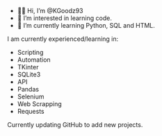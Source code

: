- 👋🏾 Hi, I’m @KGoodz93
- 👀 I’m interested in learning code.
- 🌱 I’m currently learning Python, SQL and HTML.

I am currently experienced/learning in:

- Scripting
- Automation
- TKinter
- SQLite3
- API
- Pandas
- Selenium
- Web Scrapping
- Requests

Currently updating GitHub to add new projects.

<!---
KGoodz93/KGoodz93 is a ✨ special ✨ repository because its `README.md` (this file) appears on your GitHub profile.
You can click the Preview link to take a look at your changes.
--->
